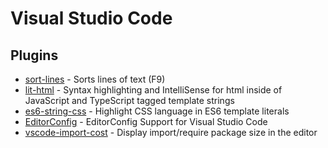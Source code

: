 # Visual Studio Code
## Plugins
* [sort-lines](https://marketplace.visualstudio.com/items?itemName=Tyriar.sort-lines) - Sorts lines of text (F9)
* [lit-html](https://marketplace.visualstudio.com/items?itemName=bierner.lit-html) - Syntax highlighting and IntelliSense for html inside of JavaScript and TypeScript tagged template strings
* [es6-string-css](https://marketplace.visualstudio.com/items?itemName=bashmish.es6-string-css) - Highlight CSS language in ES6 template literals
* [EditorConfig](https://marketplace.visualstudio.com/items?itemName=EditorConfig.EditorConfig) - EditorConfig Support for Visual Studio Code
* [vscode-import-cost](https://marketplace.visualstudio.com/items?itemName=wix.vscode-import-cost) - Display import/require package size in the editor
